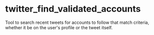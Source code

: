 # twitter_find_validated_accounts
Tool to search recent tweets for accounts to follow that match criteria, whether it be on the user's profile or the tweet itself.
